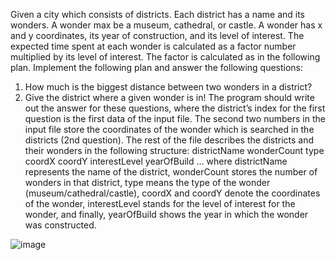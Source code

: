 Given a city which consists of districts. Each district has a name and its wonders. A wonder max be a museum, cathedral, or castle. A wonder has x and y coordinates, its year of construction, and its level of interest. The expected time spent at each wonder is calculated as a factor number multiplied by its level of interest. 
The factor is calculated as in the following plan. Implement the following plan and answer the following questions: 
1. How much is the biggest distance between two wonders in a district? 
2. Give the district where a given wonder is in! 
The program should write out the answer for these questions, where the district’s index for the first question is the first data of the input file. The second two numbers in the input file store the coordinates of the wonder which is searched in the districts (2nd question).
The rest of the file describes the districts and their wonders in the following structure:
districtName wonderCount 
type coordX coordY interestLevel yearOfBuild 
…
where districtName represents the name of the district, wonderCount stores the number of wonders in that district, type means the type of the wonder (museum/cathedral/castle), coordX and coordY denote the coordinates of the wonder, interestLevel stands for the level of interest for the wonder, and finally, yearOfBuild shows the year in which the wonder was constructed.

![image](https://github.com/user-attachments/assets/abb81925-b530-40e4-b33b-b86472bad601)

